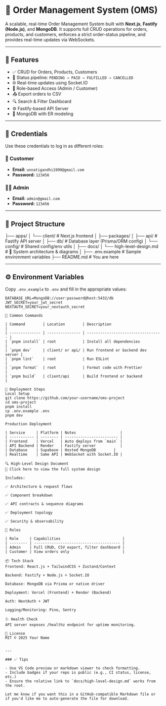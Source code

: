# 🛒 Order Management System (OMS)

A scalable, real-time Order Management System built with **Next.js**, **Fastify (Node.js)**, and **MongoDB**. It supports full CRUD operations for orders, products, and customers, enforces a strict order-status pipeline, and provides real-time updates via WebSockets.

---

## 🚀 Features

- ✅ CRUD for Orders, Products, Customers
- 🔁 Status pipeline: `PENDING → PAID → FULFILLED → CANCELLED`
- 🌐 Real-time updates using Socket.IO
- 🔐 Role-based Access (Admin / Customer)
- 📤 Export orders to CSV
- 🔍 Search & Filter Dashboard
- ⚙️ Fastify-based API Server
- 🎯 MongoDB with ER modeling

---
## 🔐 Credentials

Use these credentials to log in as different roles:

### 👤 Customer
- **Email:** `unnatigandhi1999@gmail.com`  
- **Password:** `123456`

### 👩‍💼 Admin
- **Email:** `admin@gmail.com`  
- **Password:** `123456`

---
## 📁 Project Structure

├── apps/
│ └── client/ # Next.js frontend
│
├── packages/
│ ├── api/ # Fastify API server
│ ├── db/ # Database layer (Prisma/ORM config)
│ └── config/ # Shared config/env utils
│
├── docs/
│ └── high-level-design.md # 📄 System architecture & diagrams
│
├── .env.example # Sample environment variables
├── README.md # You are here


---

## ⚙️ Environment Variables

Copy `.env.example` to `.env` and fill in the appropriate values:

```env
DATABASE_URL=MongoDB://user:password@host:5432/db
JWT_SECRET=your_jwt_secret
NEXTAUTH_SECRET=your_nextauth_secret

🧪 Common Commands

| Command        | Location        | Description                        |
| -------------- | --------------- | ---------------------------------- |
| `pnpm install` | root            | Install all dependencies           |
| `pnpm dev`     | client/ or api/ | Run frontend or backend dev server |
| `pnpm lint`    | root            | Run ESLint                         |
| `pnpm format`  | root            | Format code with Prettier          |
| `pnpm build`   | client/api      | Build frontend or backend          |

📡 Deployment Steps
Local Setup
git clone https://github.com/your-username/oms-project
cd oms-project
pnpm install
cp .env.example .env
pnpm dev

Production Deployment

| Service     | Platform | Notes                    |
| ----------- | -------- | ------------------------ |
| Frontend    | Vercel   | Auto deploys from `main` |
| API Backend | Render   | Fastify server           |
| Database    | Supabase | Hosted MongoDB        |
| Realtime    | Same API | WebSocket with Socket.IO |

🔍 High-Level Design Document
📄 Click here to view the full system design

Includes:

✅ Architecture & request flows

✅ Component breakdown

✅ API contracts & sequence diagrams

✅ Deployment topology

✅ Security & observability

👥 Roles

| Role     | Capabilities                            |
| -------- | --------------------------------------- |
| Admin    | Full CRUD, CSV export, filter dashboard |
| Customer | View orders only                        |

📦 Tech Stack
Frontend: React.js + TailwindCSS + Zustand/Context

Backend: Fastify + Node.js + Socket.IO

Database: MongoDB via Prisma or native driver

Deployment: Vercel (Frontend) + Render (Backend)

Auth: NextAuth + JWT

Logging/Monitoring: Pino, Sentry

🩺 Health Check
API server exposes /healthz endpoint for uptime monitoring.

📝 License
MIT © 2025 Your Name


---

### ✅ Tips

- Use VS Code preview or markdown viewer to check formatting.
- Include badges if your repo is public (e.g., CI status, license, etc.)
- Ensure the relative link to `docs/high-level-design.md` works from the root.

Let me know if you want this in a GitHub-compatible Markdown file or if you'd like me to auto-generate the file for download.
